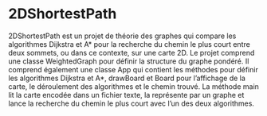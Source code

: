# 2DShortestPath
 2DShortestPath est un projet de théorie des graphes qui compare les algorithmes Dijkstra et A* pour la recherche du chemin le plus court entre deux sommets, ou dans ce contexte, sur une carte 2D. Le projet comprend une classe WeightedGraph pour définir la structure du graphe pondéré. Il comprend également une classe App qui contient les méthodes pour définir les algorithmes Dijkstra et A*, drawBoard et Board pour l’affichage de la carte, le déroulement des algorithmes et le chemin trouvé. La méthode main lit la carte encodée dans un fichier texte, la représente par un graphe et lance la recherche du chemin le plus court avec l’un des deux algorithmes.
